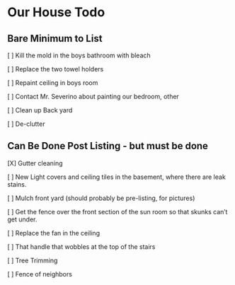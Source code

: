 # Our House Todo

## Bare Minimum to List
[ ] Kill the mold in the boys bathroom with bleach

[ ] Replace the two towel holders

[ ] Repaint ceiling in boys room

[ ] Contact Mr. Severino about painting our bedroom, other

[ ] Clean up Back yard

[ ] De-clutter

## Can Be Done Post Listing - but must be done
[X] Gutter cleaning

[ ] New Light covers and ceiling tiles in the basement, where there are leak stains.

[ ] Mulch front yard (should probably be pre-listing, for pictures)

[ ] Get the fence over the front section of the sun room so that skunks can’t get under. 

[ ] Replace the fan in the ceiling

[ ] That handle that wobbles at the top of the stairs

[ ] Tree Trimming

[ ] Fence of neighbors
